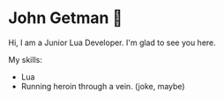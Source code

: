 # John Getman 🔬
Hi, I am a Junior Lua Developer.
I'm glad to see you here.

My skills:
* Lua
* Running heroin through a vein. (joke, maybe)
